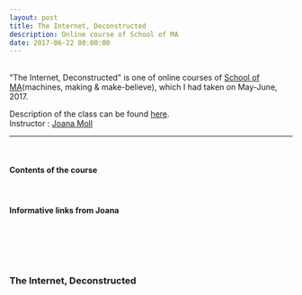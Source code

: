 ```yaml
---
layout: post
title: The Internet, Deconstructed
description: Online course of School of MA
date: 2017-06-22 00:00:00
---
```


<br/>
"The Internet, Deconstructed" is one of online courses of <a href="http://schoolofma.org" target="blank">School of MA</a>(machines, making & make-believe), which I had taken on May-June, 2017.

<p>
Description of the class can be found <a href="http://schoolofma.org/internet-deconstructed/" target="blank">here</a>.
<br/>
Instructor : <a href="http://janavirgin.com/" target="blank">Joana Moll</a>
</p>


***

<br/>
<h4>Contents of the course</h4>
<br/>


<h4>Informative links from Joana</h4>
<br/>


<br/><br/>
### The Internet, Deconstructed
